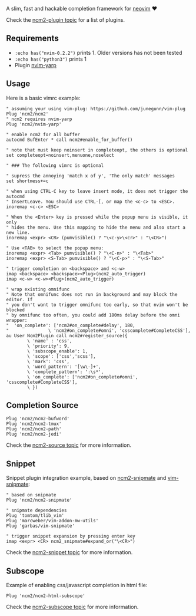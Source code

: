 A slim, fast and hackable completion framework for
[neovim](https://github.com/neovim/neovim) :heart:

Check the [ncm2-plugin topic](https://github.com/topics/ncm2-plugin) for a
list of plugins.

## Requirements

- `:echo has("nvim-0.2.2")` prints 1. Older versions has not been tested
- `:echo has("python3")` prints 1
- Plugin [nvim-yarp](https://github.com/roxma/nvim-yarp)

## Usage

Here is a basic vimrc example:

```vim
" assuming your using vim-plug: https://github.com/junegunn/vim-plug
Plug 'ncm2/ncm2'
" ncm2 requires nvim-yarp
Plug 'ncm2/nvim-yarp'

" enable ncm2 for all buffer
autocmd BufEnter * call ncm2#enable_for_buffer()

" note that must keep noinsert in completeopt, the others is optional
set completeopt=noinsert,menuone,noselect

" ### The following vimrc is optional

" supress the annoying 'match x of y', 'The only match' messages
set shortmess+=c

" when using CTRL-C key to leave insert mode, it does not trigger the autocmd
" InsertLeave. You should use CTRL-[, or map the <c-c> to <ESC>.
inoremap <c-c> <ESC>

" When the <Enter> key is pressed while the popup menu is visible, it only
" hides the menu. Use this mapping to hide the menu and also start a new line.
inoremap <expr> <CR> (pumvisible() ? "\<c-y>\<cr>" : "\<CR>")

" Use <TAB> to select the popup menu:
inoremap <expr> <Tab> pumvisible() ? "\<C-n>" : "\<Tab>"
inoremap <expr> <S-Tab> pumvisible() ? "\<C-p>" : "\<S-Tab>"

" trigger completion on <backspace> and <c-w>
imap <backspace> <backspace><Plug>(ncm2_auto_trigger)
imap <c-w> <c-w><Plug>(ncm2_auto_trigger)

" wrap existing omnifunc
" Note that omnifunc does not run in background and may block the editor. If
" you don't want to trigger omnifunc too early, so that nvim won't be blocked
" by omnifunc too often, you could add 180ms delay before the omni wrapper:
"  'on_complete': ['ncm2#on_complete#delay', 180,
"               \ 'ncm2#on_complete#omni', 'csscomplete#CompleteCSS'],
au User Ncm2Plugin call ncm2#register_source({
        \ 'name' : 'css',
        \ 'priority': 9, 
        \ 'subscope_enable': 1,
        \ 'scope': ['css','scss'],
        \ 'mark': 'css',
        \ 'word_pattern': '[\w\-]+',
        \ 'complete_pattern': ':\s*',
        \ 'on_complete': ['ncm2#on_complete#omni', 'csscomplete#CompleteCSS'],
        \ })
```

## Completion Source

```vim
Plug 'ncm2/ncm2-bufword'
Plug 'ncm2/ncm2-tmux'
Plug 'ncm2/ncm2-path'
Plug 'ncm2/ncm2-jedi'
```

Check the [ncm2-source topic](https://github.com/topics/ncm2-source) for more
information.


## Snippet

Snippet plugin integration example, based on
[ncm2-snipmate](https://github.com/ncm2/ncm2-snipmate) and
[vim-snipmate](https://github.com/garbas/vim-snipmate):

```vim
" based on snipmate
Plug 'ncm2/ncm2-snipmate'

" snipmate dependencies
Plug 'tomtom/tlib_vim'
Plug 'marcweber/vim-addon-mw-utils'
Plug 'garbas/vim-snipmate'

" trigger snippet expansion by pressing enter key
imap <expr> <CR> ncm2_snipmate#expand_or("\<CR>")
```

Check the [ncm2-snippet topic](https://github.com/topics/ncm2-snippet) for
more information.

## Subscope

Example of enabling css/javascript completion in html file:

```vim
Plug 'ncm2/ncm2-html-subscope'
```

Check the [ncm2-subscope topic](https://github.com/topics/ncm2-subscope) for
more information.
